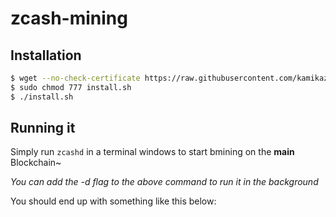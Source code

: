 # zcash-mining

## Installation 

```bash
$ wget --no-check-certificate https://raw.githubusercontent.com/kamikazechaser/zcash-mining/master/install.sh
$ sudo chmod 777 install.sh
$ ./install.sh
```

## Running it

Simply run `zcashd` in a terminal windows to start bmining on the **main** Blockchain~

_You can add the -d flag to the above command to run it in the background_

You should end up with something like this below:


